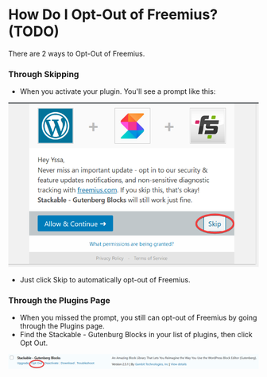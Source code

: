 # How Do I Opt-Out of Freemius? \(TODO\)

There are 2 ways to Opt-Out of Freemius.

### Through Skipping

* When you activate your plugin. You'll see a prompt like this:

![](../../.gitbook/assets/firefox_asooe8mrwj.png)

* Just click Skip to automatically opt-out of Freemius.

### Through the Plugins Page

* When you missed the prompt, you still can opt-out of Freemius by going through the Plugins page.
* Find the Stackable - Gutenburg Blocks in your list of plugins, then click Opt Out.

![](../../.gitbook/assets/firefox_rxefke0bd7.png)

